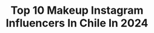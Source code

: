 ---
title: Top 10 Makeup Instagram Influencers In Chile In 2024
description: >-
  Find top makeup Instagram influencers in Chile in 2024. Most popular hashtags: #maquillajechile #maquillaje #makeupchile #makeup.
platform: Instagram
hits: 188
text_top: Analyze the top-rated Instagram influencers on inBeat.
text_bottom: inBeat holds 188 Instagram influencers like this in Chile for you to pitch.
profiles:
  - username: "kamila_melo__"
    fullname: >-
      Kamila Melo 🏳️‍🌈
    bio: >-
      • Actriz 🎭 • Maquilladora💄 TikTok (43k) kamilamelooo Para clases, campañas, talleres y + ⬇️ Kamilamelo.makeup@gmail.com
    location: "Chile"
    followers: 133314
    engagement: 570
    commentsToLikes: 0.019909
    id: ck5cjec9xujyy0i11llq4sq74
    verified: false
    hashtags: "#naturafaces, #maquillaje, #maquillajechile, #makeup"
  - username: "eluniverso.defran"
    fullname: >-
      FRANCISCA TAPIA P.
    bio: >-
      Bonito día! Aquí amamos las risas 💖 y te enseño sobre makeup, skincare, uñas y mi vida en 🇪🇸 🔮 @eluniversodefran.tarot // 🎁 @lovingbox.cl 🇨🇱
    location: "Chile"
    followers: 77768
    engagement: 541
    commentsToLikes: 0.021131
    id: ck15uhpufn8vk0i190wuu7ja5
    verified: false
    hashtags: "#barbie, #makeupbarbie, #sheglam, #probandoproductos"
  - username: "danielisima__"
    fullname: >-
      Dani 🌱 Cruelty Free Beauty & LifeLovers ♡
    bio: >-
      Hola✌🏻 Me gusta tomar fotos y Te Muestro mí Día Random en Historias✨️ Comparto👇🏻 MakeUp • SkinCare • Datos • Naturaleza & + 📍Punta Arenas | Chile.
    location: "Chile"
    followers: 6814
    engagement: 328
    commentsToLikes: 0.380146
    id: ck6uc7208dwbx0j71o8zhoau5
    verified: false
    hashtags: "#skincareroutine, #crueltyfree, #crueltyfreebeauty, #glammakeup"
  - username: "cata.slanyon"
    fullname: >-
      C a t a • MakeupArtist 💖
    bio: >-
      🇨🇱 | contenido de maquillaje, moda, skincare y tips! 💋Makeup Artist - Cotiza en @dearbeauty.cl 🩷códigos de dcto dbs y fashionspark ⬇️
    location: "Chile"
    followers: 8080
    engagement: 246
    commentsToLikes: 0.110265
    id: ck8t9yqalpu4g0j78h1nok7j2
    verified: false
    hashtags: "#maquillajechile, #maquilladorachile, #chilemakeup, #influencerchile"
  - username: "elena.gacitua"
    fullname: >-
      Elena Gacitúa
    bio: >-
      💘 Makeup y Gatitos 🐈‍⬛ 📍Santiago, Chile 🇨🇱 🛒 ELENABLACKUD en urbandecay.cl para regalo + envío gratis 🙌🏻
    location: "Chile"
    followers: 58066
    engagement: 173
    commentsToLikes: 0.065577
    id: cl5o48mrec8jc0i23jsucfe1j
    verified: false
    hashtags: "#maquillajecrueltyfree, #maquillajeviral, #probandoproductos, #pesta"
  - username: "camisg"
    fullname: >-
      CAMILA SALDAÑO GARCÍA 🦋
    bio: >-
      𝐏𝐫𝐨Makeup Artist SFX | Esteticista 💆🏼‍♀️ RRPP @mas__dos 📩 Me gusta dibujar🎨 CAMISG 10% @arabella_care
    location: "Chile"
    followers: 22929
    engagement: 159
    commentsToLikes: 0.027345
    id: ck55l99mb11qs0i119szhehp1
    verified: false
    hashtags: "#orbit, #eshoradebrillar, #lovexsybilla, #halloween"
  - username: "manecitasilva"
    fullname: >-
      Mane Silva Fernández
    bio: >-
      Soy la amiga que siempre quisiste tener. Humor, makeup, skincare, datos Espontánea x naturaleza 🤪 Comunicadora🎙Maquilladora💋 Colaboraciones mail
    location: "Chile"
    followers: 46998
    engagement: 79
    commentsToLikes: 0.329988
    id: clpfe0jwlj6ep0k08t0n63iiz
    verified: false
    hashtags: "#chile, #probandoproductos, #probandohueas, #manesilvamakeup"
  - username: "pascalealvo_makeup"
    fullname: >-
      Pascale Alvo Makeup
    bio: >-
      Makeup NO DM ✖️ info a pascalealvomakeup@gmail.com @bigg.fitcl 🏋️‍♀️ 🇨🇱STGO Beauty content creator #maquillaje
    location: "Chile"
    followers: 24636
    engagement: 287
    commentsToLikes: 0.185983
    id: ck5pwoyabnvbo0i11jzwapkl0
    verified: false
    hashtags: "#maccosmeticschile, #cliniquechile, #maquilladorachilena, #lorealchile"
  - username: "christell_oficial"
    fullname: >-
      𝓒𝓱𝓻𝓲𝓼𝓽𝓮𝓵𝓵
    bio: >-
      𝑪𝒂𝒏𝒕𝒂𝒏𝒕𝒆 🇨🇱 𝑽𝒐𝒄𝒂𝒍 𝑪𝒐𝒂𝒄𝒉🗣 𝑴𝒂𝒌𝒆𝒖𝒑 𝑨𝒓𝒕𝒊𝒔𝒕 💋 𝑭𝒖𝒕𝒖𝒓𝒂 𝑭𝒐𝒏𝒐𝒂𝒖𝒅𝒊𝒐𝒍𝒐𝒈𝒂 Emprendedora 🛍@beyou.makeupstore @beyoustudio.cl ⬇️ESCUCHA✨Mi Sentir✨⬇️
    location: "Chile"
    followers: 355329
    engagement: 194
    commentsToLikes: 0.024943
    id: ck5q5qpnlu4qw0i1184zg16q7
    verified: true
    hashtags: "#maquillaje, #makeup, #musica, #videoclip"
  - username: "makeupbycire"
    fullname: >-
      ☆ MAQUILLAJE CHILE ☆
    bio: >-
      PRO MAKEUP 💄 📍SANTIAGO/ CHILE 🇻🇪 📩cirelylaya@gmail.com CURSOS ONLINE INFORMACIÓN 🔽
    location: "Chile"
    followers: 9237
    engagement: 465
    commentsToLikes: 0.079270
    id: ck5hr0emiu1nc0i11j5kstx10
    verified: false
    hashtags: "#makeupchile, #makeupartistchile, #makeupartischile, #makeupartist"
---